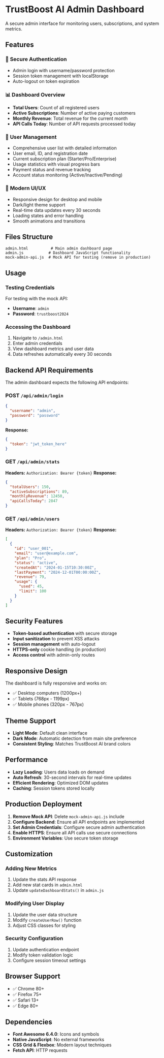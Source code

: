 # TrustBoost AI Admin Dashboard

A secure admin interface for monitoring users, subscriptions, and system metrics.

## Features

### 🔐 **Secure Authentication**
- Admin login with username/password protection
- Session token management with localStorage
- Auto-logout on token expiration

### 📊 **Dashboard Overview**
- **Total Users**: Count of all registered users
- **Active Subscriptions**: Number of active paying customers
- **Monthly Revenue**: Total revenue for the current month
- **API Calls Today**: Number of API requests processed today

### 👥 **User Management**
- Comprehensive user list with detailed information
- User email, ID, and registration date
- Current subscription plan (Starter/Pro/Enterprise)
- Usage statistics with visual progress bars
- Payment status and revenue tracking
- Account status monitoring (Active/Inactive/Pending)

### 🎨 **Modern UI/UX**
- Responsive design for desktop and mobile
- Dark/light theme support
- Real-time data updates every 30 seconds
- Loading states and error handling
- Smooth animations and transitions

## Files Structure

```
admin.html          # Main admin dashboard page
admin.js           # Dashboard JavaScript functionality
mock-admin-api.js  # Mock API for testing (remove in production)
```

## Usage

### Testing Credentials
For testing with the mock API:
- **Username**: `admin`
- **Password**: `trustboost2024`

### Accessing the Dashboard
1. Navigate to `/admin.html`
2. Enter admin credentials
3. View dashboard metrics and user data
4. Data refreshes automatically every 30 seconds

## Backend API Requirements

The admin dashboard expects the following API endpoints:

### POST `/api/admin/login`
```json
{
  "username": "admin",
  "password": "password"
}
```
**Response:**
```json
{
  "token": "jwt_token_here"
}
```

### GET `/api/admin/stats`
**Headers:** `Authorization: Bearer {token}`
**Response:**
```json
{
  "totalUsers": 150,
  "activeSubscriptions": 89,
  "monthlyRevenue": 12450,
  "apiCallsToday": 2847
}
```

### GET `/api/admin/users`
**Headers:** `Authorization: Bearer {token}`
**Response:**
```json
[
  {
    "id": "user_001",
    "email": "user@example.com",
    "plan": "Pro",
    "status": "active",
    "createdAt": "2024-01-15T10:30:00Z",
    "lastPayment": "2024-12-01T00:00:00Z",
    "revenue": 79,
    "usage": {
      "used": 45,
      "limit": 100
    }
  }
]
```

## Security Features

- **Token-based authentication** with secure storage
- **Input sanitization** to prevent XSS attacks
- **Session management** with auto-logout
- **HTTPS-only** cookie handling (in production)
- **Access control** with admin-only routes

## Responsive Design

The dashboard is fully responsive and works on:
- ✅ Desktop computers (1200px+)
- ✅ Tablets (768px - 1199px)
- ✅ Mobile phones (320px - 767px)

## Theme Support

- **Light Mode**: Default clean interface
- **Dark Mode**: Automatic detection from main site preference
- **Consistent Styling**: Matches TrustBoost AI brand colors

## Performance

- **Lazy Loading**: Users data loads on demand
- **Auto Refresh**: 30-second intervals for real-time updates
- **Efficient Rendering**: Optimized DOM updates
- **Caching**: Session tokens stored locally

## Production Deployment

1. **Remove Mock API**: Delete `mock-admin-api.js` include
2. **Configure Backend**: Ensure all API endpoints are implemented
3. **Set Admin Credentials**: Configure secure admin authentication
4. **Enable HTTPS**: Ensure all API calls use secure connections
5. **Environment Variables**: Use secure token storage

## Customization

### Adding New Metrics
1. Update the stats API response
2. Add new stat cards in `admin.html`
3. Update `updateDashboardStats()` in `admin.js`

### Modifying User Display
1. Update the user data structure
2. Modify `createUserRow()` function
3. Adjust CSS classes for styling

### Security Configuration
1. Update authentication endpoint
2. Modify token validation logic
3. Configure session timeout settings

## Browser Support

- ✅ Chrome 80+
- ✅ Firefox 75+
- ✅ Safari 13+
- ✅ Edge 80+

## Dependencies

- **Font Awesome 6.4.0**: Icons and symbols
- **Native JavaScript**: No external frameworks
- **CSS Grid & Flexbox**: Modern layout techniques
- **Fetch API**: HTTP requests

